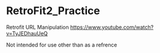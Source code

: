 # RetroFit2_Practice  

Retrofit URL Manipulation 
https://www.youtube.com/watch?v=TyJEDhauUeQ  
  
Not intended for use other than as a refrence
